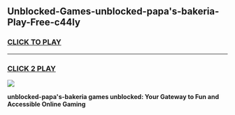 
## Unblocked-Games-unblocked-papa's-bakeria-Play-Free-c44ly
<h3>
<a href="https://premium76.site?title=unblocked-papa's-bakeria&ref=10A">CLICK TO PLAY</a></h3>
<hr>

<h3>
<a href="https://premium76.site?title=unblocked-papa's-bakeria&ref=10A">CLICK 2 PLAY</a>
  
</h3>

<a href="https://premium76.site?title=unblocked-papa's-bakeria&ref=10A"><img src="https://clearcache.store/games.png"></a>


**unblocked-papa's-bakeria games unblocked: Your Gateway to Fun and Accessible Online Gaming**
